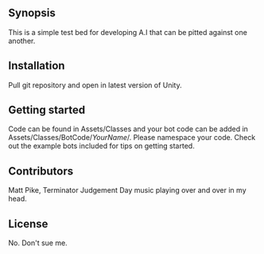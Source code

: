 ## Synopsis

This is a simple test bed for developing A.I that can be pitted against one another.

## Installation

Pull git repository and open in latest version of Unity.

## Getting started

Code can be found in Assets/Classes and your bot code can be added in Assets/Classes/BotCode/*YourName*/. Please namespace your code. Check out the example bots included for tips on getting started. 

## Contributors

Matt Pike, Terminator Judgement Day music playing over and over in my head.

## License

No. Don't sue me.